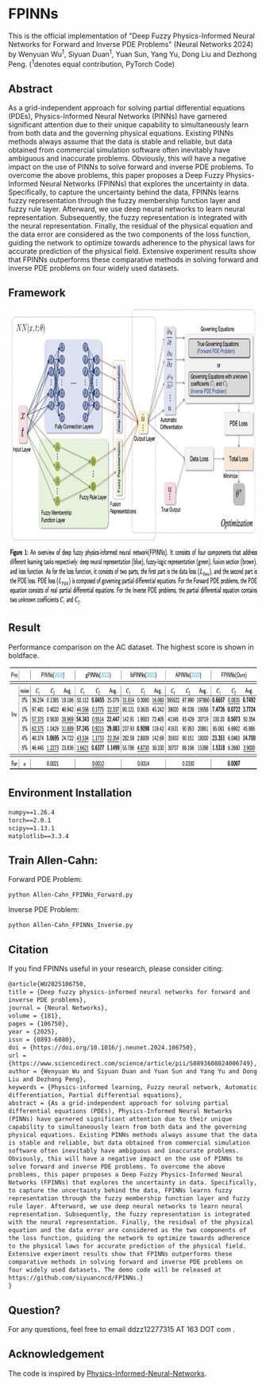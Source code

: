 # FPINNs

This is the official implementation of "Deep Fuzzy Physics-Informed Neural Networks for Forward and Inverse PDE Problems"
 (Neural Networks 2024) by Wenyuan Wu<sup>1</sup>, Siyuan Duan<sup>1</sup>, Yuan Sun, Yang Yu, Dong Liu and Dezhong Peng. (<sup>1</sup>denotes equal contribution, PyTorch Code)

## Abstract
As a grid-independent approach for solving partial differential equations (PDEs), Physics-Informed Neural Networks (PINNs) have garnered significant attention due to their unique capability to simultaneously learn from both data and the governing physical equations. Existing PINNs methods always assume that the data is stable and reliable, but data obtained from commercial simulation software often inevitably have ambiguous and inaccurate problems. Obviously, this will have a negative impact on the use of PINNs to solve forward and inverse PDE problems. To overcome the above problems, this paper proposes a Deep Fuzzy Physics-Informed Neural Networks (FPINNs) that explores the uncertainty in data. Specifically, to capture the uncertainty behind the data, FPINNs learns fuzzy representation through the fuzzy membership function layer and fuzzy rule layer. Afterward, we use deep neural networks to learn neural representation. Subsequently, the fuzzy representation is integrated with the neural representation. Finally, the residual of the physical equation and the data error are considered as the two components of the loss function, guiding the network to optimize towards adherence to the physical laws for accurate prediction of the physical field. Extensive experiment results show that FPINNs outperforms these comparative methods in solving forward and inverse PDE problems on four widely used datasets.
## Framework
<p align="center">
<img src="https://github.com/siyuancncd/FPINNs/blob/main/FPINN.png" width="850" height="600">
</p>

## Result
Performance comparison on the AC dataset. The highest score is shown in boldface.
<p align="center">
<img src="https://github.com/siyuancncd/FPINNs/blob/main/AC_results.png" width="850" height="210">
</p>

## Environment Installation
```
numpy==1.26.4
torch==2.0.1
scipy==1.13.1
matplotlib==3.3.4
```
## Train Allen-Cahn:

Forward PDE Problem:
```
python Allen-Cahn_FPINNs_Forward.py
```
Inverse PDE Problem:
```
python Allen-Cahn_FPINNs_Inverse.py
```

## Citation
If you find FPINNs useful in your research, please consider citing:
```
@article{WU2025106750,
title = {Deep fuzzy physics-informed neural networks for forward and inverse PDE problems},
journal = {Neural Networks},
volume = {181},
pages = {106750},
year = {2025},
issn = {0893-6080},
doi = {https://doi.org/10.1016/j.neunet.2024.106750},
url = {https://www.sciencedirect.com/science/article/pii/S0893608024006749},
author = {Wenyuan Wu and Siyuan Duan and Yuan Sun and Yang Yu and Dong Liu and Dezhong Peng},
keywords = {Physics-informed learning, Fuzzy neural network, Automatic differentiation, Partial differential equations},
abstract = {As a grid-independent approach for solving partial differential equations (PDEs), Physics-Informed Neural Networks (PINNs) have garnered significant attention due to their unique capability to simultaneously learn from both data and the governing physical equations. Existing PINNs methods always assume that the data is stable and reliable, but data obtained from commercial simulation software often inevitably have ambiguous and inaccurate problems. Obviously, this will have a negative impact on the use of PINNs to solve forward and inverse PDE problems. To overcome the above problems, this paper proposes a Deep Fuzzy Physics-Informed Neural Networks (FPINNs) that explores the uncertainty in data. Specifically, to capture the uncertainty behind the data, FPINNs learns fuzzy representation through the fuzzy membership function layer and fuzzy rule layer. Afterward, we use deep neural networks to learn neural representation. Subsequently, the fuzzy representation is integrated with the neural representation. Finally, the residual of the physical equation and the data error are considered as the two components of the loss function, guiding the network to optimize towards adherence to the physical laws for accurate prediction of the physical field. Extensive experiment results show that FPINNs outperforms these comparative methods in solving forward and inverse PDE problems on four widely used datasets. The demo code will be released at https://github.com/siyuancncd/FPINNs.}
}
```
## Question?
For any questions, feel free to email ddzz12277315 AT 163 DOT com .

## Acknowledgement
The code is inspired by [Physics-Informed-Neural-Networks](https://github.com/omniscientoctopus/Physics-Informed-Neural-Networks).
